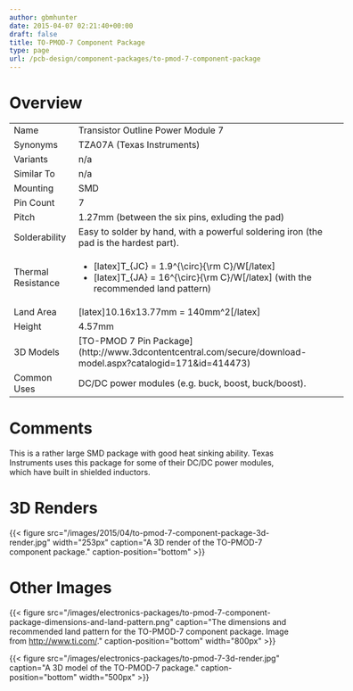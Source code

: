 ```yaml
---
author: gbmhunter
date: 2015-04-07 02:21:40+00:00
draft: false
title: TO-PMOD-7 Component Package
type: page
url: /pcb-design/component-packages/to-pmod-7-component-package
---
```


# Overview


<table style="width: 600px;" >
<tbody >
<tr >

<td >Name
</td>

<td >Transistor Outline Power Module 7
</td>
</tr>
<tr >

<td >Synonyms
</td>

<td >TZA07A (Texas Instruments)
</td>
</tr>
<tr >

<td >Variants
</td>

<td >n/a
</td>
</tr>
<tr >

<td >Similar To
</td>

<td >n/a
</td>
</tr>
<tr >

<td >Mounting
</td>

<td >SMD
</td>
</tr>
<tr >

<td >Pin Count
</td>

<td >7
</td>
</tr>
<tr >

<td >Pitch
</td>

<td >1.27mm (between the six pins, exluding the pad)
</td>
</tr>
<tr >

<td >Solderability
</td>

<td >Easy to solder by hand, with a powerful soldering iron (the pad is the hardest part).
</td>
</tr>
<tr >

<td >Thermal Resistance
</td>

<td >



  * [latex]T_{JC} = 1.9^{\circ}{\rm C}/W[/latex]
  * [latex]T_{JA} = 16^{\circ}{\rm C}/W[/latex] (with the recommended land pattern)


</td>
</tr>
<tr >

<td >Land Area
</td>

<td >[latex]10.16x13.77mm = 140mm^2[/latex]
</td>
</tr>
<tr >

<td >Height
</td>

<td >4.57mm
</td>
</tr>
<tr >

<td >3D Models
</td>

<td >[TO-PMOD 7 Pin Package](http://www.3dcontentcentral.com/secure/download-model.aspx?catalogid=171&id=414473)
</td>
</tr>
<tr >

<td >Common Uses
</td>

<td >DC/DC power modules (e.g. buck, boost, buck/boost).
</td>
</tr>
</tbody>
</table>


# Comments




This is a rather large SMD package with good heat sinking ability. Texas Instruments uses this package for some of their DC/DC power modules, which have built in shielded inductors.




# 3D Renders


{{< figure src="/images/2015/04/to-pmod-7-component-package-3d-render.jpg" width="253px" caption="A 3D render of the TO-PMOD-7 component package." caption-position="bottom" >}}


# Other Images




{{< figure src="/images/electronics-packages/to-pmod-7-component-package-dimensions-and-land-pattern.png" caption="The dimensions and recommended land pattern for the TO-PMOD-7 component package. Image from http://www.ti.com/." caption-position="bottom" width="800px" >}}




{{< figure src="/images/electronics-packages/to-pmod-7-3d-render.jpg" caption="A 3D model of the TO-PMOD-7 package." caption-position="bottom" width="500px" >}}
